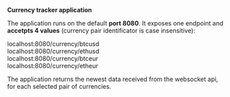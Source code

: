 **Currency tracker application**</br>

The application runs on the default **port 8080**. It exposes one endpoint and **accetpts 4 values** (currency pair identificator is case insensitive):</br>

localhost:8080/currency/btcusd</br>
localhost:8080/currency/ethusd</br>
localhost:8080/currency/btceur</br>
localhost:8080/currency/etheur</br>

The application returns the newest data received from the websocket api, for each selected pair of currencies.

